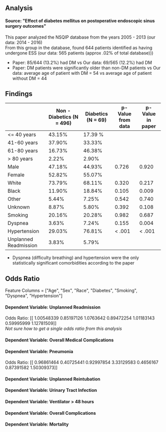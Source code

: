 ## Analysis
#### Source: "Effect of diabetes mellitus on postoperative endoscopic sinus surgery outcomes"  
This paper analyzed the NSQIP database from the years 2005 - 2013 (our data: 2014 - 2016)  
From this group in the database, found 644 patients identified as having undergone ESS  (our data: 565 patients (approx .02% of total database)))
- Paper: 85/644 (13.2%) had DM vs Our data: 69/565 (12.2%) had DM 
- Paper: DM patients were significantly older than non-DM patients vs Our data: average age of patient with DM = 54 vs average age of patient without DM = 44
## Findings
|   | Non - Diabetics (N = 496) | Diabetics (N = 69) | p-Value from data | p-Value in paper |
| ------------- | ------------- | ------------- | -------------|------------- |
| <= 40 years  | 43.15%  | 17.39 % |
| 41-60 years  | 37.90%  | 33.33% |
| 61-80 years  | 16.73%  | 46.38% |
| > 80 years   | 2.22%   | 2.90%  |
| Male | 47.18% | 44.93% | 0.726 | 0.920 |
| Female | 52.82% | 55.07% |
| White | 73.79% | 68.11% | 0.320 | 0.217 |
| Black | 11.90% | 18.84% | 0.105 | 0.009 | 
| Other | 5.44% | 7.25% | 0.542 | 0.740 |
| Unknown | 8.87% | 5.80% | 0.392 | 0.108
| Smoking | 20.16% | 20.28% | 0.982 | 0.687 |
| Dyspnea | 3.63% | 7.24% | 0.155 | 0.004 |
| Hypertension | 29.03% | 76.81% | < .001 | < .001 |
| Unplanned Readmission | 3.83% | 5.79% |  

- Dyspnea (difficulty breathing) and hypertension were the only statistically significant comorbidities according to the paper

## Odds Ratio
Feature Columns = ["Age", "Sex", "Race", "Diabetes", "Smoking", "Dyspnea", "Hypertension"]

#### Dependent Variable: Unplanned Readmission
Odds Ratio: 
[[ 1.00548339  0.85197126  1.0763642   0.89472254  1.01183143  0.59995999
   1.12781509]]  
*Not sure how to get a single odds ratio from this analysis*

#### Dependent Variable: Overall Medical Complications

#### Dependent Variable: Pneumonia
Odds Ratio: 
[[ 0.96861464  0.40725441  0.92997854  3.33129583  0.4656167   0.87391582
   1.50309373]]

#### Dependent Variable: Unplanned Reintubation

#### Dependent Variable: Urinary Tract Infection

#### Dependent Variable: Ventilator > 48 hours

#### Dependent Variable: Overall Complications

#### Dependent Variable: Mortality






